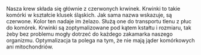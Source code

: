 Nasza krew składa się głównie z czerwonych krwinek. Krwinki to takie komórki w kształcie klusek śląskich. Jak sama nazwa wskazuje, są czerwone. Kolor ten nadaje im żelazo. Służą one do transportu tlenu z płuc do komórek. Krwinki są zoptymalizowane pod kątem kstałtu i rozmiaru, tak żeby bez problemu mogły dotrzeć do każdego zakamarka naszego organizmu. Optymalizacja ta polega na tym, że nie mają jąder komórkowych ani mitochondriów.
